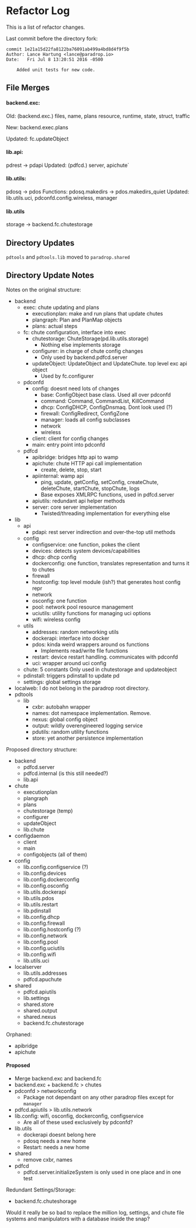 # Refactor Log

This is a list of refactor changes. 

Last commit before the directory fork:

```
commit 1e21a15d22fa8122ba76091ab499a4bd8d4f9f5b
Author: Lance Hartung <lance@paradrop.io>
Date:   Fri Jul 8 13:20:51 2016 -0500

    Added unit tests for new code.

```

## File Merges

#### backend.exc: 

Old: (backend.exc.) files, name, plans resource, runtime, state, struct, traffic

New: backend.exec.plans

Updated: fc.updateObject 

#### lib.api: 

pdrest -> pdapi
Updated: (pdfcd.) server, apichute`

#### lib.utils: 

pdosq -> pdos
Functions: pdosq.makedirs -> pdos.makedirs_quiet
Updated: lib.utils.uci, pdconfd.config.wireless, manager

#### lib.utils

storage -> backend.fc.chutestorage

## Directory Updates

`pdtools` and `pdtools.lib` moved to `paradrop.shared`



## Directory Update Notes

Notes on the original structure:

- backend
    + exec: chute updating and plans
        * executionplan: make and run plans that update chutes
        * plangraph:  Plan and PlanMap objects
        * plans: actual steps
    + fc: chute configuration, interface into exec
        * chutestorage: ChuteStorage(pd.lib.utils.storage)
            - Nothing else implements storage
        * configurer: in charge of chute config changes
            - Only used by backend.pdfcd.server
        * updateObject: UpdateObject and UpdateChute. top level exc api object
            - Used by fc.configurer
    + pdconfd
        * config: doesnt need lots of changes
            - base: ConfigObject base class. Used all over pdconfd
            - command: Command, CommandList, KillCommand
            - dhcp: ConfigDHCP, ConfigDnsmaq. Dont look used (?)
            - firewall: ConfigRedirect, ConfigZone
            - manager: loads all config subclasses
            - network
            - wireless
        * client: client for config changes
        * main: entry point into pdconfd
    + pdfcd
        * apibridge: bridges http api to wamp
        * apichute: chute HTTP api call implementation
            - create, delete, stop, start
        * apiinternal: wamp api
            - ping, update, getConfig, setConfig, createChute, deleteChute, startChute, stopChute, logs
            - Base exposes XMLRPC functions, used in pdfcd.server
        * apiutils: redundant api helper methods
        * server: core server implementation
            - Twisted/threading implementation for everything else
- lib
    + api
        * pdapi: rest server indirection and over-the-top util methods
    + config
        * configservice: one function, pokes the client
        * devices: detects system devices/capabilities
        * dhcp: dhcp config
        * dockerconfig: one function, translates representation and turns it to chutes
        * firewall
        * hostconfig: top level module (ish?) that generates host config repr
        * network
        * osconfig: one function
        * pool: network pool resource management
        * uciutils: utility functions for managing uci options
        * wifi: wireless config
    + utils
        * addresses: random networking utils
        * dockerapi: interface into docker
        * pdos: kinda weird wrappers around os functions
            - Implements read/write file functions
        * restart: device restart handling. communicates with pdconfd
        * uci: wrapper around uci config
    + chute: 5 constants Only used in chutestorage and updateobject
    + pdinstall: triggers pdinstall to update pd
    + settings: global settings storage
- localweb: I do not belong in the paradrop root directory.
- pdtools
    + lib
        * cxbr: autobahn wrapper
        * names: dot namespace implementation. Remove.
        * nexus: global config object
        * output: wildly overengineered logging service
        * pdutils: random utility functions
        * store: yet another persistence implementation

Proposed directory structure: 

- backend
    + pdfcd.server
    + pdfcd.internal (is this still needed?)
    + lib.api
- chute
    + executionplan
    + plangraph
    + plans
    + chutestorage (temp)
    + configurer
    + updateObject
    + lib.chute
- configdaemon
    + client
    + main
    + configobjects (all of them)
- config
    + lib.config.configservice (?)
    + lib.config.devices
    + lib.config.dockerconfig
    + lib.config.osconfig
    + lib.utils.dockerapi
    + lib.utils.pdos
    + lib.utils.restart
    + lib.pdinstall
    + lib.config.dhcp
    + lib.config.firewall
    + lib.config.hostconfig (?)
    + lib.config.network
    + lib.config.pool
    + lib.config.uciutils
    + lib.config.wifi
    + lib.utils.uci
- localserver
    + lib.utils.addresses
    + pdfcd.apuchute
- shared
    + pdfcd.apiutils
    + lib.settings
    + shared.store
    + shared.output
    + shared.nexus
    + backend.fc.chutestorage

Orphaned: 

- apibridge
- apichute

#### Proposed

- Merge backend.exc and backend.fc
- backend.exc + backend.fc > chutes
- pdconfd > networkconfig
    + Package not dependant on any other paradrop files except for `manager` 
- pdfcd.apiutils > lib.utils.network
- lib.config: wifi, osconfig, dockerconfig, configservice
    + Are all of these used exclusively by pdconfd?
- lib.utils
    + dockerapi doesnt belong here
    + pdosq needs a new home
    + Restart: needs a new home
- shared
    + remove cxbr, names
- pdfcd
    + pdfcd.server.initializeSystem is only used in one place and in one test

Redundant Settings/Storage:
- backend.fc.chuteshorage

Would it really be so bad to replace the million log, settings, and chute file systems and manipulators with a database inside the snap? 






















































